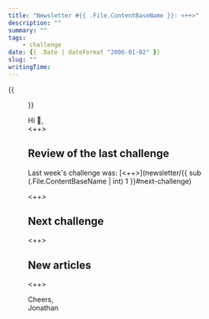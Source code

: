 ```yaml
---
title: "Newsletter #{{ .File.ContentBaseName }}: <++>"
description: ""
summary: ""
tags:
    - challenge
date: {{ .Date | dateFormat "2006-01-02" }}
slug: ""
writingTime:
---
```


{{<figure src="selfie.jpg" clearClass="true" class="w-9/12 sm:max-w-36 sm:w-auto sm:float-right sm:pl-3 my-0" alt="<++>">}}

Hi :slightly_smiling_face:,<br>
<++>

## Review of the last challenge

Last week's challenge was: [<++>](newsletter/{{ sub (.File.ContentBaseName | int) 1 }}#next-challenge)

<++>

## Next challenge

<++>

## New articles

<++>

Cheers,<br>
Jonathan
